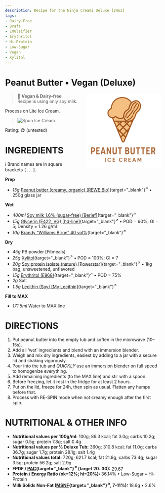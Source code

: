 ```yaml
---
description: Recipe for the Ninja Creami Deluxe [24oz]
tags:
- Dairy-Free
- Draft
- Emulsifier
- Erythritol
- Hi-Protein
- Low-Sugar
- Vegan
- Xylitol
---
```

# Peanut Butter • Vegan (Deluxe)
<img style="float: right; margin-left: 1.5em;" width=240 alt="Logo" src="https://raw.githubusercontent.com/jhermann/ice-creamery/refs/heads/main/recipes/PB%20Mix/pb-ice-cream-logo.png" />

> 🌿 **Vegan & Dairy-free**<br />Recipe is using only soy milk.

Process on Lite Ice Cream.

> <img width=360 alt="Spun Ice Cream" src="" class="zoomable" />

Rating: 😋 (untested)

# INGREDIENTS

ℹ️ Brand names are in square brackets `[...]`.

**Prep**

  - _15g_ [Peanut butter (creamy, organic) \[REWE Bio\]](/ice-creamery/info/ingredients/#cream-cheese){target="_blank"}<sup>↗</sup> • 250g glass jar

**Wet**

  - _400ml_ [Soy milk 1.6% (sugar-free) \[Berief\]](/ice-creamery/info/ingredients/#soy-milk){target="_blank"}<sup>↗</sup>
  - _15g_ [Glycerin (E422, VG) \[hd-line\]](/ice-creamery/info/ingredients/#vegetable-glycerin-glycerol-vg-e422){target="_blank"}<sup>↗</sup> • POD = 60%; GI = 5; Density = 1.26 g/ml
  - _10g_ [Brandy “Williams Birne” 40 vol%](/ice-creamery/info/ingredients/#alcohol-ethanol){target="_blank"}<sup>↗</sup>

**Dry**

  - _45g_ PB powder [Fitmeals]
  - _25g_ [Xylitol](/ice-creamery/info/ingredients/#xylitol-e967){target="_blank"}<sup>↗</sup> • POD = 100%; GI = 7
  - _20g_ [Soy protein isolate (nature) \[Powerstar\]](/ice-creamery/info/ingredients/#soy-protein-isolate){target="_blank"}<sup>↗</sup> • 1kg bag, unsweetened, unflavored
  - _15g_ [Erythritol (E968)](/ice-creamery/info/ingredients/#erythritol-e968){target="_blank"}<sup>↗</sup> • POD = 75%
  - _2g_ Salt
  - _1.5g_ [Lecithin (Soy) \[My Lecithin\]](/ice-creamery/info/ingredients/#soy-lecithin-e322){target="_blank"}<sup>↗</sup>

**Fill to MAX**

  - _171.5ml_ Water to MAX line

# DIRECTIONS

 1. Put peanut butter into the empty tub and soften in the microwave (10–15s).
 1. Add all ‘wet’ ingredients and blend with an immersion blender.
 1. Weigh and mix dry ingredients, easiest by adding to a jar with a secure lid and shaking vigorously.
 1. Pour into the tub and *QUICKLY* use an immersion blender on full speed to homogenize everything.
 1. Add remaining ingredients (to the MAX line) and stir with a spoon.
 1. Before freezing, let it rest in the fridge for at least 2 hours.
 1. Put on the lid, freeze for 24h, then spin as usual. Flatten any humps before that.
 1. Process with RE-SPIN mode when not creamy enough after the first spin.

# NUTRITIONAL & OTHER INFO
- **Nutritional values per 100g/ml:** 100g; 86.3 kcal; fat 3.0g; carbs 10.2g; sugar 0.5g; protein 7.8g; salt 0.4g
- **Nutritional values per ½ Deluxe Tub:** 360g; 310.8 kcal; fat 11.0g; carbs 36.7g; sugar 1.7g; protein 28.1g; salt 1.4g
- **Nutritional values total:** 720g; 621.7 kcal; fat 21.9g; carbs 73.4g; sugar 3.5g; protein 56.2g; salt 2.9g
- **FPDF / [PAC](/ice-creamery/info/glossary/#potere-anti-congelante-pac){target="_blank"}<sup>↗</sup> (target 20..30):** 29.67
- **Protein / Energy Ratio (ok=12%; hi=20%):** 36.14% • Low-Sugar • Hi-Protein
- **Milk Solids Non-Fat ([MSNF](/ice-creamery/info/glossary/#milk-solids-not-fat-msnf){target="_blank"}<sup>↗</sup>, 7-11%):** 18.6g • 2.6%
